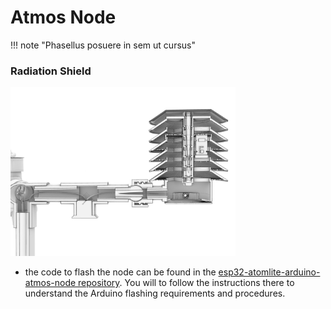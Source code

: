 # Atmos Node

!!! note "Phasellus posuere in sem ut cursus"

### Radiation Shield

<img width="360" alt="atmos node"
src="https://github.com/NCAR/iotwx-manual/blob/main/img/atmos-node.jpg"/>

* the code to flash the node can be found in the
  [esp32-atomlite-arduino-atmos-node repository](https://github.com/NCAR/esp32-atomlite-arduino-atmos-node).
  You will to follow the instructions there to understand the Arduino
  flashing requirements and procedures.

